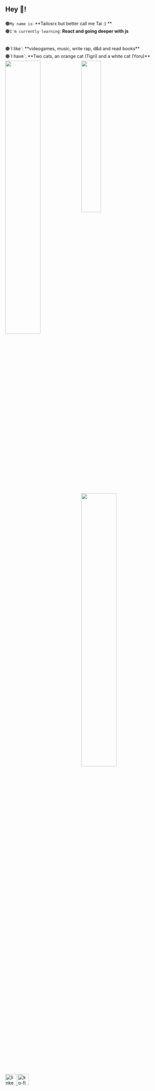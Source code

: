 <h2 align="left">Hey 👋!</h2>

###

🟠`My name is`: **Tailosrx but better call me Tai :) **
<br />
🟠`I'm currently learning`: **React and going deeper with js**

<br />
🟠`I like`: **videogames, music, write rap, d&d and read books**

<br />
🟠`I have`: **Two cats, an orange cat (Tigri) and a white cat (Yoru)**

<br />
<img src="https://i.imgur.com/YBxc3aC.jpeg" align="center" width="35%">


<img src="https://github-readme-stats.vercel.app/api?username=Tailosrx&theme=tokyonight"  align="left" width="47%"/>
<img src="https://github-readme-stats.vercel.app/api/top-langs/?username=Tailosrx" align="left" width="47%"/>


###

<div align="left">
  <a href="https://www.linkedin.com/in/kevin-jim%C3%A9nez-fern%C3%A1ndez-97a72220b/" target="_blank">
    <img src="https://img.shields.io/static/v1?message=LinkedIn&logo=linkedin&label=&color=0077B5&logoColor=white&labelColor=&style=for-the-badge" height="35" alt="linkedin logo" />
  </a>
  <a href="https://ko-fi.com/tailosrx_" target="_blank">
    <img src="https://img.shields.io/static/v1?message=Ko-fi&logo=ko-fi&label=&color=F16061&logoColor=white&labelColor=&style=for-the-badge" height="35" alt="ko-fi logo" />
  </a>
</div>


###

<br clear="both">



###
